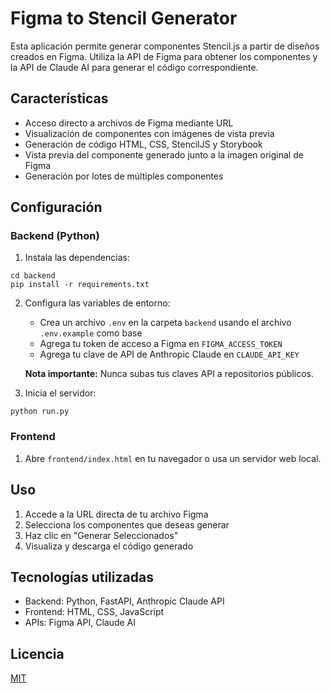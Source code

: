 # Figma to Stencil Generator

Esta aplicación permite generar componentes Stencil.js a partir de diseños creados en Figma. Utiliza la API de Figma para obtener los componentes y la API de Claude AI para generar el código correspondiente.

## Características

- Acceso directo a archivos de Figma mediante URL
- Visualización de componentes con imágenes de vista previa
- Generación de código HTML, CSS, StencilJS y Storybook
- Vista previa del componente generado junto a la imagen original de Figma
- Generación por lotes de múltiples componentes

## Configuración

### Backend (Python)

1. Instala las dependencias:
```
cd backend
pip install -r requirements.txt
```

2. Configura las variables de entorno:
   - Crea un archivo `.env` en la carpeta `backend` usando el archivo `.env.example` como base
   - Agrega tu token de acceso a Figma en `FIGMA_ACCESS_TOKEN`
   - Agrega tu clave de API de Anthropic Claude en `CLAUDE_API_KEY`

   **Nota importante:** Nunca subas tus claves API a repositorios públicos.

3. Inicia el servidor:
```
python run.py
```

### Frontend

1. Abre `frontend/index.html` en tu navegador o usa un servidor web local.

## Uso

1. Accede a la URL directa de tu archivo Figma
2. Selecciona los componentes que deseas generar
3. Haz clic en "Generar Seleccionados"
4. Visualiza y descarga el código generado

## Tecnologías utilizadas

- Backend: Python, FastAPI, Anthropic Claude API
- Frontend: HTML, CSS, JavaScript
- APIs: Figma API, Claude AI

## Licencia

[MIT](LICENSE)
